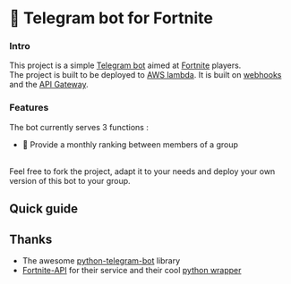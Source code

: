 # 🤖 Telegram bot for Fortnite
### Intro
This project is a simple [Telegram bot](https://core.telegram.org/bots/api) aimed at [Fortnite](https://www.fortnite.com/) players.<br>
The project is built to be deployed to [AWS lambda](https://aws.amazon.com/lambda/?nc1=h_ls). It is built on [webhooks](https://core.telegram.org/bots/webhooks) and the [API Gateway](https://aws.amazon.com/api-gateway/).<br>

### Features
The bot currently serves 3 functions : 
* 🥇 Provide a monthly ranking between members of a group
<br>
Feel free to fork the project, adapt it to your needs and deploy your own version of this bot to your group.

## Quick guide

## Thanks
* The awesome [python-telegram-bot](https://github.com/python-telegram-bot/python-telegram-bot) library
* [Fortnite-API](https://fortnite-api.com/) for their service and their cool [python wrapper](https://github.com/Fortnite-API/py-wrapper)
